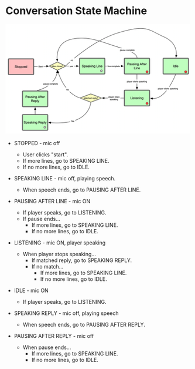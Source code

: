 # Conversation State Machine

![](./conversationState.png)

* STOPPED - mic off
    * User clicks "start".
    * If more lines, go to SPEAKING LINE.
    * If no more lines, go to IDLE.

* SPEAKING LINE - mic off, playing speech.
    * When speech ends, go to PAUSING AFTER LINE.

* PAUSING AFTER LINE - mic ON
    * If player speaks, go to LISTENING.
    * If pause ends...
        * If more lines, go to SPEAKING LINE.
        * If no more lines, go to IDLE.

* LISTENING - mic ON, player speaking
    * When player stops speaking...
        * If matched reply, go to SPEAKING REPLY.
        * If no match...
            * If more lines, go to SPEAKING LINE.
            * If no more lines, go to IDLE.

* IDLE - mic ON
    * If player speaks, go to LISTENING.

* SPEAKING REPLY - mic off, playing speech
    * When speech ends, go to PAUSING AFTER REPLY.

* PAUSING AFTER REPLY - mic off
    * When pause ends...
        * If more lines, go to SPEAKING LINE.
        * If no more lines, go to IDLE.

